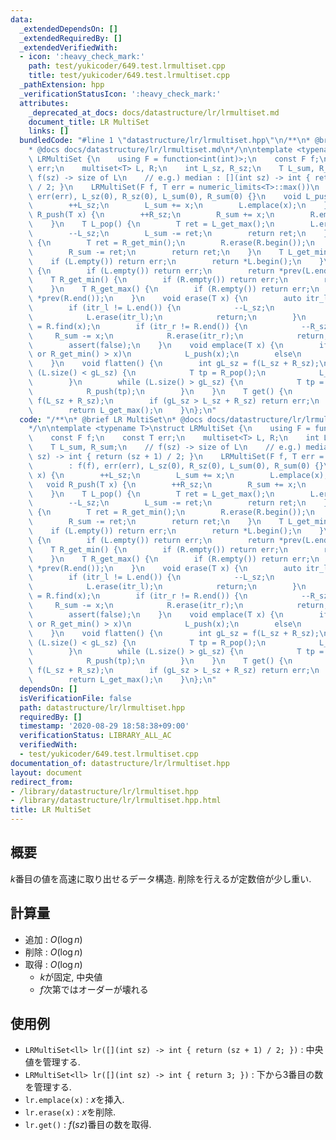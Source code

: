 ```yaml
---
data:
  _extendedDependsOn: []
  _extendedRequiredBy: []
  _extendedVerifiedWith:
  - icon: ':heavy_check_mark:'
    path: test/yukicoder/649.test.lrmultiset.cpp
    title: test/yukicoder/649.test.lrmultiset.cpp
  _pathExtension: hpp
  _verificationStatusIcon: ':heavy_check_mark:'
  attributes:
    _deprecated_at_docs: docs/datastructure/lr/lrmultiset.md
    document_title: LR MultiSet
    links: []
  bundledCode: "#line 1 \"datastructure/lr/lrmultiset.hpp\"\n/**\n* @brief LR MultiSet\n\
    * @docs docs/datastructure/lr/lrmultiset.md\n*/\n\ntemplate <typename T>\nstruct\
    \ LRMultiSet {\n    using F = function<int(int)>;\n    const F f;\n    const T\
    \ err;\n    multiset<T> L, R;\n    int L_sz, R_sz;\n    T L_sum, R_sum;\n    //\
    \ f(sz) -> size of L\n    // e.g.) median : [](int sz) -> int { return (sz + 1)\
    \ / 2; }\n    LRMultiSet(F f, T err = numeric_limits<T>::max())\n        : f(f),\
    \ err(err), L_sz(0), R_sz(0), L_sum(0), R_sum(0) {}\n    void L_push(T x) {\n\
    \        ++L_sz;\n        L_sum += x;\n        L.emplace(x);\n    }\n    void\
    \ R_push(T x) {\n        ++R_sz;\n        R_sum += x;\n        R.emplace(x);\n\
    \    }\n    T L_pop() {\n        T ret = L_get_max();\n        L.erase(prev(L.end()));\n\
    \        --L_sz;\n        L_sum -= ret;\n        return ret;\n    }\n    T R_pop()\
    \ {\n        T ret = R_get_min();\n        R.erase(R.begin());\n        --R_sz;\n\
    \        R_sum -= ret;\n        return ret;\n    }\n    T L_get_min() {\n    \
    \    if (L.empty()) return err;\n        return *L.begin();\n    }\n    T L_get_max()\
    \ {\n        if (L.empty()) return err;\n        return *prev(L.end());\n    }\n\
    \    T R_get_min() {\n        if (R.empty()) return err;\n        return *R.begin();\n\
    \    }\n    T R_get_max() {\n        if (R.empty()) return err;\n        return\
    \ *prev(R.end());\n    }\n    void erase(T x) {\n        auto itr_l = L.find(x);\n\
    \        if (itr_l != L.end()) {\n            --L_sz;\n            L_sum -= x;\n\
    \            L.erase(itr_l);\n            return;\n        }\n        auto itr_r\
    \ = R.find(x);\n        if (itr_r != R.end()) {\n            --R_sz;\n       \
    \     R_sum -= x;\n            R.erase(itr_r);\n            return;\n        }\n\
    \        assert(false);\n    }\n    void emplace(T x) {\n        if (R.empty()\
    \ or R_get_min() > x)\n            L_push(x);\n        else\n            R_push(x);\n\
    \    }\n    void flatten() {\n        int gL_sz = f(L_sz + R_sz);\n        while\
    \ (L.size() < gL_sz) {\n            T tp = R_pop();\n            L_push(tp);\n\
    \        }\n        while (L.size() > gL_sz) {\n            T tp = L_pop();\n\
    \            R_push(tp);\n        }\n    }\n    T get() {\n        int gL_sz =\
    \ f(L_sz + R_sz);\n        if (gL_sz > L_sz + R_sz) return err;\n        flatten();\n\
    \        return L_get_max();\n    }\n};\n"
  code: "/**\n* @brief LR MultiSet\n* @docs docs/datastructure/lr/lrmultiset.md\n\
    */\n\ntemplate <typename T>\nstruct LRMultiSet {\n    using F = function<int(int)>;\n\
    \    const F f;\n    const T err;\n    multiset<T> L, R;\n    int L_sz, R_sz;\n\
    \    T L_sum, R_sum;\n    // f(sz) -> size of L\n    // e.g.) median : [](int\
    \ sz) -> int { return (sz + 1) / 2; }\n    LRMultiSet(F f, T err = numeric_limits<T>::max())\n\
    \        : f(f), err(err), L_sz(0), R_sz(0), L_sum(0), R_sum(0) {}\n    void L_push(T\
    \ x) {\n        ++L_sz;\n        L_sum += x;\n        L.emplace(x);\n    }\n \
    \   void R_push(T x) {\n        ++R_sz;\n        R_sum += x;\n        R.emplace(x);\n\
    \    }\n    T L_pop() {\n        T ret = L_get_max();\n        L.erase(prev(L.end()));\n\
    \        --L_sz;\n        L_sum -= ret;\n        return ret;\n    }\n    T R_pop()\
    \ {\n        T ret = R_get_min();\n        R.erase(R.begin());\n        --R_sz;\n\
    \        R_sum -= ret;\n        return ret;\n    }\n    T L_get_min() {\n    \
    \    if (L.empty()) return err;\n        return *L.begin();\n    }\n    T L_get_max()\
    \ {\n        if (L.empty()) return err;\n        return *prev(L.end());\n    }\n\
    \    T R_get_min() {\n        if (R.empty()) return err;\n        return *R.begin();\n\
    \    }\n    T R_get_max() {\n        if (R.empty()) return err;\n        return\
    \ *prev(R.end());\n    }\n    void erase(T x) {\n        auto itr_l = L.find(x);\n\
    \        if (itr_l != L.end()) {\n            --L_sz;\n            L_sum -= x;\n\
    \            L.erase(itr_l);\n            return;\n        }\n        auto itr_r\
    \ = R.find(x);\n        if (itr_r != R.end()) {\n            --R_sz;\n       \
    \     R_sum -= x;\n            R.erase(itr_r);\n            return;\n        }\n\
    \        assert(false);\n    }\n    void emplace(T x) {\n        if (R.empty()\
    \ or R_get_min() > x)\n            L_push(x);\n        else\n            R_push(x);\n\
    \    }\n    void flatten() {\n        int gL_sz = f(L_sz + R_sz);\n        while\
    \ (L.size() < gL_sz) {\n            T tp = R_pop();\n            L_push(tp);\n\
    \        }\n        while (L.size() > gL_sz) {\n            T tp = L_pop();\n\
    \            R_push(tp);\n        }\n    }\n    T get() {\n        int gL_sz =\
    \ f(L_sz + R_sz);\n        if (gL_sz > L_sz + R_sz) return err;\n        flatten();\n\
    \        return L_get_max();\n    }\n};\n"
  dependsOn: []
  isVerificationFile: false
  path: datastructure/lr/lrmultiset.hpp
  requiredBy: []
  timestamp: '2020-08-29 18:58:38+09:00'
  verificationStatus: LIBRARY_ALL_AC
  verifiedWith:
  - test/yukicoder/649.test.lrmultiset.cpp
documentation_of: datastructure/lr/lrmultiset.hpp
layout: document
redirect_from:
- /library/datastructure/lr/lrmultiset.hpp
- /library/datastructure/lr/lrmultiset.hpp.html
title: LR MultiSet
---
```

## 概要

$k$番目の値を高速に取り出せるデータ構造. 削除を行えるが定数倍が少し重い.

## 計算量

- 追加 : $O(\log n)$
- 削除 : $O(\log n)$
- 取得 : $O(\log n)$
  - $k$が固定, 中央値
  - $f$次第ではオーダーが壊れる

## 使用例

- `LRMultiSet<ll> lr([](int sz) -> int { return (sz + 1) / 2; })` : 中央値を管理する.
- `LRMultiSet<ll> lr([](int sz) -> int { return 3; })` : 下から$3$番目の数を管理する.
- `lr.emplace(x)` : $x$を挿入.
- `lr.erase(x)` : $x$を削除.
- `lr.get()` : $f(sz)$番目の数を取得.
